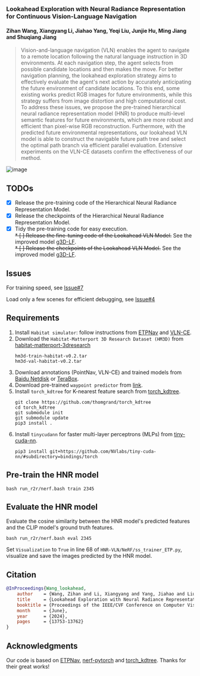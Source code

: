 ### Lookahead Exploration with Neural Radiance Representation for Continuous Vision-Language Navigation

#### Zihan Wang, Xiangyang Li, Jiahao Yang, Yeqi Liu, Junjie Hu, Ming Jiang and Shuqiang Jiang


>Vision-and-language navigation (VLN) enables the agent to navigate to a remote location following the natural language instruction in 3D environments. At each navigation step, the agent selects from possible candidate locations and then makes the move. For better navigation planning, the lookahead exploration strategy aims to effectively evaluate the agent's next action by accurately anticipating the future environment of candidate locations.
To this end, some existing works predict RGB images for future environments, while this strategy suffers from image distortion and high computational cost. To address these issues, we propose the pre-trained hierarchical neural radiance representation model (HNR) to produce multi-level semantic features for future environments, which are more robust and efficient than pixel-wise RGB reconstruction. Furthermore, with the predicted future environmental representations, our lookahead VLN model is able to construct the navigable future path tree and select the optimal path branch via efficient parallel evaluation. Extensive experiments on the VLN-CE datasets confirm the effectiveness of our method.

![image](https://github.com/MrZihan/HNR-VLN/blob/main/demo.gif)

## TODOs

* [X] Release the pre-training code of the Hierarchical Neural Radiance Representation Model.
* [X] Release the checkpoints of the Hierarchical Neural Radiance Representation Model.
* [X] Tidy the pre-training code for easy execution.  
~~* [ ] Release the fine-tuning code of the Lookahead VLN Model.~~  See the improved model [g3D-LF](https://github.com/MrZihan/g3D-LF).  
~~* [ ] Release the checkpoints of the Lookahead VLN Model.~~  See the improved model [g3D-LF](https://github.com/MrZihan/g3D-LF).

## Issues
For training speed, see [Issue#7](https://github.com/MrZihan/HNR-VLN/issues/7)

Load only a few scenes for efficient debugging, see [Issue#4](https://github.com/MrZihan/HNR-VLN/issues/4)

## Requirements

1. Install `Habitat simulator`: follow instructions from [ETPNav](https://github.com/MarSaKi/ETPNav) and [VLN-CE](https://github.com/jacobkrantz/VLN-CE).
2. Download the `Habitat-Matterport 3D Research Dataset (HM3D)` from [habitat-matterport-3dresearch](https://github.com/matterport/habitat-matterport-3dresearch)
   ```
   hm3d-train-habitat-v0.2.tar
   hm3d-val-habitat-v0.2.tar
   ```
4. Download annotations (PointNav, VLN-CE) and trained models from [Baidu Netdisk](https://pan.baidu.com/s/1Q511rG-_mJZxufGm4UbAWw?pwd=ih5n) or [TeraBox](https://terabox.com/s/1nSATHQT1b1Cl8HqgEAIHrQ).
5. Download pre-trained `waypoint predictor` from [link](https://drive.google.com/file/d/1goXbgLP2om9LsEQZ5XvB0UpGK4A5SGJC/view?usp=sharing).
6. Install `torch_kdtree` for K-nearest feature search from [torch_kdtree](https://github.com/thomgrand/torch_kdtree).
   ```
   git clone https://github.com/thomgrand/torch_kdtree
   cd torch_kdtree
   git submodule init
   git submodule update
   pip3 install .
   ```
7. Install `tinycudann` for faster multi-layer perceptrons (MLPs) from [tiny-cuda-nn](https://github.com/NVlabs/tiny-cuda-nn).
   ```
   pip3 install git+https://github.com/NVlabs/tiny-cuda-nn/#subdirectory=bindings/torch
   ```

## Pre-train the HNR model

   ```
   bash run_r2r/nerf.bash train 2345
   ```

## Evaluate the HNR model
   Evaluate the cosine similarity between the HNR model's predicted features and the CLIP model's ground truth features.
   ```
   bash run_r2r/nerf.bash eval 2345
   ```
   Set `Visualization` to `True` in line 68 of `HNR-VLN/NeRF/ss_trainer_ETP.py`, visualize and save the images predicted by the HNR model.
   

## Citation

```bibtex
@InProceedings{Wang_lookahead,
    author    = {Wang, Zihan and Li, Xiangyang and Yang, Jiahao and Liu, Yeqi and Hu, Junjie and Jiang, Ming and Jiang, Shuqiang},
    title     = {Lookahead Exploration with Neural Radiance Representation for Continuous Vision-Language Navigation},
    booktitle = {Proceedings of the IEEE/CVF Conference on Computer Vision and Pattern Recognition (CVPR)},
    month     = {June},
    year      = {2024},
    pages     = {13753-13762}
}
  ```

## Acknowledgments
Our code is based on [ETPNav](https://github.com/MarSaKi/ETPNav), [nerf-pytorch](https://github.com/yenchenlin/nerf-pytorch) and [torch_kdtree](https://github.com/thomgrand/torch_kdtree). Thanks for their great works!
